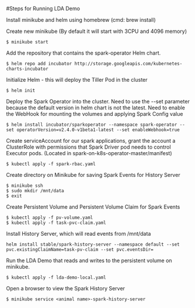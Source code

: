 #Steps for Running LDA Demo

Install minikube and helm using homebrew (cmd: brew install)

Create new minikube (By default it will start with 3CPU and 4096 memory)

```
$ minikube start 
```

Add the repository that contains the spark-operator Helm chart. 

```
$ helm repo add incubator http://storage.googleapis.com/kubernetes-charts-incubator
```

Initialize Helm - this will deploy the Tiller Pod in the cluster

```
$ helm init  
```

Deploy  the Spark Operator into the cluster. Need to use the --set parameter because the default version in helm chart is not the latest. 
Need to enable the WebHook for mounting the volumes and applying Spark Config value

```
$ helm install incubator/sparkoperator --namespace spark-operator --set operatorVersion=v2.4.0-v1beta1-latest --set enableWebhook=true
```

Create serviceAccount for our spark applications, grant the account a ClusterRole with permissions that Spark Driver pod needs to  control Executor pods. (Located in ⁨spark-on-k8s-operator-master⁩/manifest)

```
$ kubectl apply -f spark-rbac.yaml
```

Create directory on Minikube for saving Spark Events for History Server

```
$ minikube ssh
$ sudo mkdir /mnt/data
$ exit
```

Create Persistent Volume and Persistent Volume Claim for Spark Events 

```
$ kubectl apply -f pv-volume.yaml
$ kubectl apply -f task-pvc-claim.yaml 
```

Install History Server, which will read events from /mnt/data

```
helm install stable/spark-history-server --namespace default --set pvc.existingClaimName=task-pv-claim --set pvc.eventsDir=
```

Run the LDA Demo that reads and writes to the persistent volume on minikube.

```
$ kubectl apply -f lda-demo-local.yaml
```

Open a browser to view the Spark History Server

```
$ minikube service <animal name>-spark-history-server
```  


